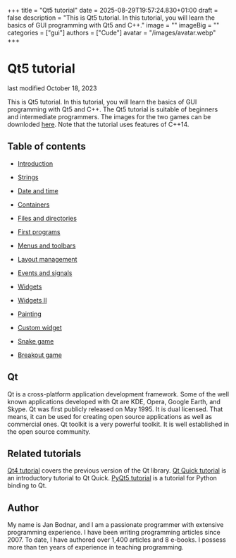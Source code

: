 +++
title = "Qt5 tutorial"
date = 2025-08-29T19:57:24.830+01:00
draft = false
description = "This is Qt5 tutorial. In this tutorial, you will learn the basics of GUI programming with Qt5 and C++."
image = ""
imageBig = ""
categories = ["gui"]
authors = ["Cude"]
avatar = "/images/avatar.webp"
+++

# Qt5 tutorial

last modified October 18, 2023

This is Qt5 tutorial. In this tutorial, you will learn the basics of GUI
programming with Qt5 and C++. The Qt5 tutorial is suitable of beginners and
intermediate programmers. 
The images for the two games can be downloded [here](/img/gui/qt5/images.zip).
Note that the tutorial uses features of C++14.

## Table of contents

  - [Introduction](introduction/)

  - [Strings](strings/)

  - [Date and time](datetime/)

  - [Containers](containers/)
  
  - [Files and directories](files/)

  - [First programs](firstprograms/)

  - [Menus and toolbars](menusandtoolbars/)

  - [Layout management](layoutmanagement/)

  - [Events and signals](eventsandsignals/)

  - [Widgets](widgets/)

  - [Widgets II](widgets2/)

  - [Painting](painting/)

  - [Custom widget](customwidget/)

  - [Snake game](snake/)

  - [Breakout game](breakoutgame/)

## Qt

Qt is a cross-platform application development framework. Some of the well known
applications developed with Qt are KDE, Opera, Google Earth, and Skype. Qt was
first publicly released on May 1995. It is dual licensed. That means, it can be
used for creating open source applications as well as commercial ones. Qt
toolkit is a very powerful toolkit. It is well established in the open source
community.

## Related tutorials

[Qt4 tutorial](/gui/qt4/) covers the previous version
of the Qt library. [Qt Quick tutorial](/gui/qtquick/) is an
introductory tutorial to Qt Quick. [PyQt5 tutorial](/gui/pyqt5/) is a
tutorial for Python binding to Qt.

## Author

My name is Jan Bodnar, and I am a passionate programmer with extensive
programming experience. I have been writing programming articles since 2007.
To date, I have authored over 1,400 articles and 8 e-books. I possess more
than ten years of experience in teaching programming.